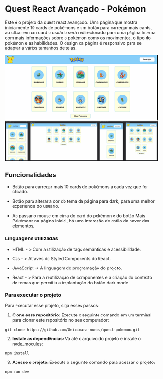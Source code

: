 # Quest React Avançado - Pokémon

Este é o projeto da quest react avançado. Uma página que mostra inicialmente 10 cards de pokémons e um botão para carregar mais cards, ao clicar em um card o usuário será redirecionado para uma página interna com mais informações sobre o pokémon como os movimentos, o tipo do pokémon e as habilidades. O design da página é responsivo para se adaptar a vários tamanhos de telas.
 
<img src="./src/assets/readme-images/animacao-pokemon.gif" alt="gif da página inicial e da página interna do pokémon">

<img src="./src/assets/readme-images/animacao-pokemon-responsible.gif" alt="gif do design responsível da página inicial ">

## Funcionalidades

- Botão para carregar mais 10 cards de pokémons a cada vez que for clicado.

- Botão para alterar a cor do tema da página para dark, para uma melhor experiência do usuário.

- Ao passar o mouse em cima do card do pokémon e do botão Mais Pokémons na página inicial, há uma interação de estilo do hover dos elementos.


### Linguagens utilizadas 

- HTML - > Com a utilização de tags semânticas e acessibilidade.

- Css - > Através do Styled Components do React.

- JavaScript -> A linguagem de programação do projeto.

- React - > Para a reutilização de componentes e a criação do contexto de temas que permitiu a implantação do botão dark mode. 


### Para executar o projeto

Para executar esse projeto, siga esses passos:

1. **Clone esse repositório:** Execute o seguinte comando em um terminal para clonar este repositório no seu computador: 
```
git clone https://github.com/Geicimara-nunes/quest-pokemon.git
```

2. **Instale as dependências:** Vá até o arquivo do projeto e instale o node_modules:
```
npm install
```

3. **Acesse o projeto:** Execute o seguinte comando para acessar o projeto:
```
npm run dev
```
